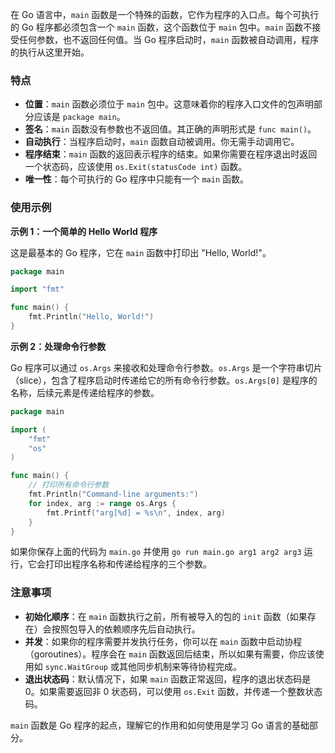 在 Go 语言中，`main` 函数是一个特殊的函数，它作为程序的入口点。每个可执行的 Go 程序都必须包含一个 `main` 函数，这个函数位于 `main` 包中。`main` 函数不接受任何参数，也不返回任何值。当 Go 程序启动时，`main` 函数被自动调用，程序的执行从这里开始。

### 特点

-   **位置**：`main` 函数必须位于 `main` 包中。这意味着你的程序入口文件的包声明部分应该是 `package main`。
-   **签名**：`main` 函数没有参数也不返回值。其正确的声明形式是 `func main()`。
-   **自动执行**：当程序启动时，`main` 函数自动被调用。你无需手动调用它。
-   **程序结束**：`main` 函数的返回表示程序的结束。如果你需要在程序退出时返回一个状态码，应该使用 `os.Exit(statusCode int)` 函数。
-   **唯一性**：每个可执行的 Go 程序中只能有一个 `main` 函数。

### 使用示例

**示例 1：一个简单的 Hello World 程序**

这是最基本的 Go 程序，它在 `main` 函数中打印出 "Hello, World!"。

```go
package main

import "fmt"

func main() {
    fmt.Println("Hello, World!")
}
```

**示例 2：处理命令行参数**

Go 程序可以通过 `os.Args` 来接收和处理命令行参数。`os.Args` 是一个字符串切片（slice），包含了程序启动时传递给它的所有命令行参数。`os.Args[0]` 是程序的名称，后续元素是传递给程序的参数。

```go
package main

import (
    "fmt"
    "os"
)

func main() {
    // 打印所有命令行参数
    fmt.Println("Command-line arguments:")
    for index, arg := range os.Args {
        fmt.Printf("arg[%d] = %s\n", index, arg)
    }
}
```

如果你保存上面的代码为 `main.go` 并使用 `go run main.go arg1 arg2 arg3` 运行，它会打印出程序名称和传递给程序的三个参数。

### 注意事项

-   **初始化顺序**：在 `main` 函数执行之前，所有被导入的包的 `init` 函数（如果存在）会按照包导入的依赖顺序先后自动执行。
-   **并发**：如果你的程序需要并发执行任务，你可以在 `main` 函数中启动协程（goroutines）。程序会在 `main` 函数返回后结束，所以如果有需要，你应该使用如 `sync.WaitGroup` 或其他同步机制来等待协程完成。
-   **退出状态码**：默认情况下，如果 `main` 函数正常返回，程序的退出状态码是 0。如果需要返回非 0 状态码，可以使用 `os.Exit` 函数，并传递一个整数状态码。

`main` 函数是 Go 程序的起点，理解它的作用和如何使用是学习 Go 语言的基础部分。
